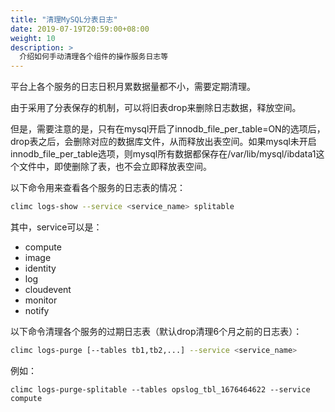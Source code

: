 ```yaml
---
title: "清理MySQL分表日志"
date: 2019-07-19T20:59:00+08:00
weight: 10
description: >
  介绍如何手动清理各个组件的操作服务日志等
---
```



平台上各个服务的日志日积月累数据量都不小，需要定期清理。

由于采用了分表保存的机制，可以将旧表drop来删除日志数据，释放空间。

但是，需要注意的是，只有在mysql开启了innodb_file_per_table=ON的选项后，drop表之后，会删除对应的数据库文件，从而释放出表空间。如果mysql未开启innodb_file_per_table选项，则mysql所有数据都保存在/var/lib/mysql/ibdata1这个文件中，即使删除了表，也不会立即释放表空间。

以下命令用来查看各个服务的日志表的情况：

```bash
climc logs-show --service <service_name> splitable
```

其中，service可以是：

* compute
* image
* identity
* log
* cloudevent
* monitor
* notify

以下命令清理各个服务的过期日志表（默认drop清理6个月之前的日志表）：

```bash
climc logs-purge [--tables tb1,tb2,...] --service <service_name>
```

例如：

```
climc logs-purge-splitable --tables opslog_tbl_1676464622 --service compute
```
